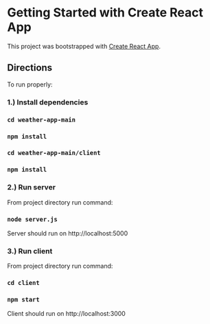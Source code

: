# Getting Started with Create React App

This project was bootstrapped with [Create React App](https://github.com/facebook/create-react-app).

## Directions

To run properly:

### 1.) Install dependencies
### `cd weather-app-main`
### `npm install`

### `cd weather-app-main/client`
### `npm install`

### 2.) Run server
From project directory run command:
### `node server.js`
Server should run on http://localhost:5000

### 3.) Run client
From project directory run command:
### `cd client`
### `npm start`
Client should run on http://localhost:3000






